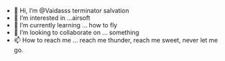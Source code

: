 - 👋 Hi, I’m @Vaidasss terminator salvation
- 👀 I’m interested in ...airsoft
- 🌱 I’m currently learning ... how to fly 
- 💞️ I’m looking to collaborate on ... something
- 📫 How to reach me ... reach me thunder, reach me sweet, never let me go. 

<!---
Vaidasss/Vaidasss is a ✨ special ✨ repository because its `README.md` (this file) appears on your GitHub profile.
You can click the Preview link to take a look at your changes.
--->
